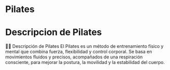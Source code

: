 # Pilates

# Descripcion de Pilates 
🧘‍♀️ Descripción de Pilates
El Pilates es un método de entrenamiento físico y mental que combina fuerza, flexibilidad y control corporal. Se basa en movimientos fluidos y precisos, acompañados de una respiración consciente, para mejorar la postura, la movilidad y la estabilidad del cuerpo.